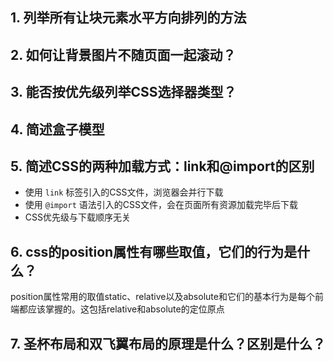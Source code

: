 ## 1. 列举所有让块元素水平方向排列的方法

## 2. 如何让背景图片不随页面一起滚动？

## 3. 能否按优先级列举CSS选择器类型？

## 4. 简述盒子模型

## 5. 简述CSS的两种加载方式：link和@import的区别
- 使用 `link` 标签引入的CSS文件，浏览器会并行下载
- 使用 `@import` 语法引入的CSS文件，会在页面所有资源加载完毕后下载
- CSS优先级与下载顺序无关

## 6. css的position属性有哪些取值，它们的行为是什么？
position属性常用的取值static、relative以及absolute和它们的基本行为是每个前端都应该掌握的。这包括relative和absolute的定位原点

## 7. 圣杯布局和双飞翼布局的原理是什么？区别是什么？
